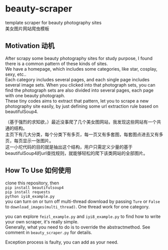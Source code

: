 # beauty-scraper
template scraper for beauty photography sites    
美女图片网站爬虫模板

## Motivation 动机
After scrapy some beauty photography sites for study purpose, I found there is a common pattern of these kinds of sites.    
We have a homepage, which includes some categories, like star, cosplay, sexy, etc..    
Each category includes several pages, and each single page includes several image sets.
When you clicked into that photograph sets, you can find the photograph sets are also divided into several pages, each page with one beauty photograph.    
These tiny codes aims to extract that pattern, let you to scrape a new photography site easily, by just defining some url extraction rule based on beautifulSoup4.

（基于强烈的求知欲，）最近没事爬了几个美女图网站，我发现这些网站有一个共通的结构。     
主页下有几大分类，每个分类下有多页，每一页又有多套图，每套图点进去又有多页，每页显示一张图片。     
这一小坨代码的目的就是抽出这个结构，用户只需定义少量的基于beautifulSoup4的url查找规则，就能够轻松的爬下该类网站的全部图片。    
## How To Use 如何使用
clone this repository, then   
`pip install beautifulsoup4`    
`pip install requests`    
`python iyi8_example.py`    
you can turn on or turn off multi-thread download by passing `Ture` or `False` to `download_images(multi_thread)`. One thread work for one category.

you can explore `feizl_example.py` and `iyi8_example.py` to find how to write your own scraper, it's really simple.    
Generally, what you need to do is to override the abstractmethod. See comment in `beauty_scraper.py` for details.

Exception process is faulty, you can add as your need.
